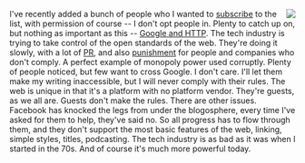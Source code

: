 <img src="http://scripting.com/images/2017/09/24/monopolyDude.png" border="0" align="right">I've recently added a bunch of people who I wanted to <a href="http://scripting.com/email/">subscribe</a> to the list, with permission of course -- I don't opt people in. Plenty to catch up on, but nothing as important as this -- <a href="http://this.how/googleAndHttp/">Google and HTTP</a>. The tech industry is trying to take control of the open standards of the web. They're doing it slowly, with a lot of <a href="https://www.eff.org/https-everywhere/faq">PR</a>, and also <a href="https://webmasters.googleblog.com/2014/08/https-as-ranking-signal.html">punishment</a> for people and companies who don't comply. A perfect example of monopoly power used corruptly. Plenty of people noticed, but few want to cross Google. I don't care. I'll let them make my writing inaccessible, but I will never comply with their rules. The web is unique in that it's a platform with no platform vendor. They're guests, as we all are. Guests don't make the rules. There are other issues. Facebook has knocked the legs from under the blogosphere, every time I've asked for them to help, they've said no. So all progress has to flow through them, and they don't support the most basic features of the web, linking, simple styles, titles, podcasting. The tech industry is as bad as it was when I started in the 70s. And of course it's much more powerful today. 
